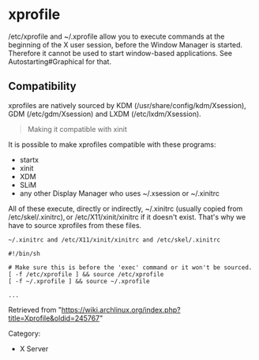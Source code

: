 xprofile
========

/etc/xprofile and ~/.xprofile allow you to execute commands at the
beginning of the X user session, before the Window Manager is started.
Therefore it cannot be used to start window-based applications. See
Autostarting#Graphical for that.

Compatibility
-------------

xprofiles are natively sourced by KDM (/usr/share/config/kdm/Xsession),
GDM (/etc/gdm/Xsession) and LXDM (/etc/lxdm/Xsession).

> Making it compatible with xinit

It is possible to make xprofiles compatible with these programs:

-   startx
-   xinit
-   XDM
-   SLiM
-   any other Display Manager who uses ~/.xsession or ~/.xinitrc

All of these execute, directly or indirectly, ~/.xinitrc (usually copied
from /etc/skel/.xinitrc), or /etc/X11/xinit/xinitrc if it doesn't exist.
That's why we have to source xprofiles from these files.

    ~/.xinitrc and /etc/X11/xinit/xinitrc and /etc/skel/.xinitrc

    #!/bin/sh

    # Make sure this is before the 'exec' command or it won't be sourced.
    [ -f /etc/xprofile ] && source /etc/xprofile
    [ -f ~/.xprofile ] && source ~/.xprofile

    ...

Retrieved from
"https://wiki.archlinux.org/index.php?title=Xprofile&oldid=245767"

Category:

-   X Server
